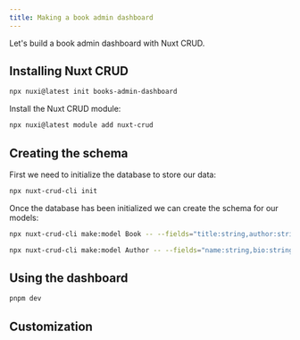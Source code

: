 ```yaml
---
title: Making a book admin dashboard
---
```


Let's build a book admin dashboard with Nuxt CRUD.

## Installing Nuxt CRUD

```bash
npx nuxi@latest init books-admin-dashboard
```

Install the Nuxt CRUD module:
```bash
npx nuxi@latest module add nuxt-crud
```

## Creating the schema

First we need to initialize the database to store our data:

```bash
npx nuxt-crud-cli init
```

Once the database has been initialized we can create the schema for our models:

```bash
npx nuxt-crud-cli make:model Book -- --fields="title:string,author:string,description:string,image:string"
```

```bash
npx nuxt-crud-cli make:model Author -- --fields="name:string,bio:string,image:string"
```

## Using the dashboard

```bash
pnpm dev
```


## Customization
